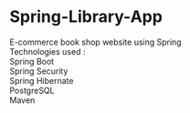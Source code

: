 # Spring-Library-App
E-commerce book shop website using Spring <br>
Technologies used : <br>
Spring Boot <br>
Spring Security <br>
Spring Hibernate <br>
PostgreSQL <br>
Maven
